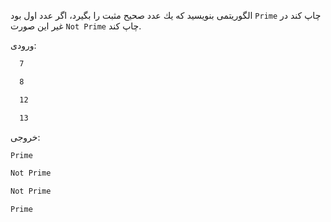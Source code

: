 الگوريتمی بنويسيد كه يك عدد صحيح مثبت را بگيرد، اگر عدد اول بود `Prime` چاپ كند در غير اين صورت `Not Prime` چاپ كند.

ورودی:

```sh
  7

  8

  12

  13
```

خروجی:

```sh
Prime

Not Prime

Not Prime

Prime
```